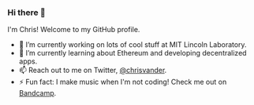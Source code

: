 ### Hi there 👋

I'm Chris! Welcome to my GitHub profile.

- 🔭 I’m currently working on lots of cool stuff at MIT Lincoln Laboratory.
- 🌱 I’m currently learning about Ethereum and developing decentralized apps.
- 📫 Reach out to me on Twitter, [@chrisvander](https://twitter.com/chris_vanderloo).
- ⚡ Fun fact: I make music when I'm not coding! Check me out on [Bandcamp](https://chortex.bandcamp.com).
